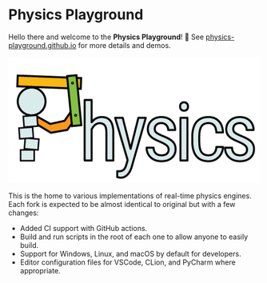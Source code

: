 # Physics Playground

Hello there and welcome to the **Physics Playground**! 👋 See [physics-playground.github.io](https://physics-playground.github.io/) for more details and demos.

![Physics Logo](/logo/physics_logo.png)

This is the home to various implementations of real-time physics engines. Each fork is expected to be almost identical to original but with a few changes:

* Added CI support with GitHub actions.
* Build and run scripts in the root of each one to allow anyone to easily build.
* Support for Windows, Linux, and macOS by default for developers.
* Editor configuration files for VSCode, CLion, and PyCharm where appropriate.
